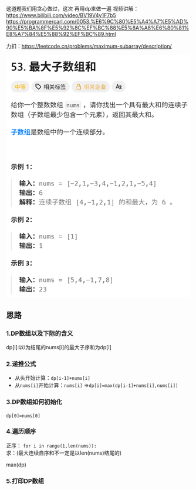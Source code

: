 这道题我们用贪心做过，这次 再用dp来做一遍 
视频讲解：https://www.bilibili.com/video/BV19V4y1F7b5
https://programmercarl.com/0053.%E6%9C%80%E5%A4%A7%E5%AD%90%E5%BA%8F%E5%92%8C%EF%BC%88%E5%8A%A8%E6%80%81%E8%A7%84%E5%88%92%EF%BC%89.html

力扣：https://leetcode.cn/problems/maximum-subarray/description/  

![img_1.png](img_1.png)

## 思路
### 1.DP数组以及下际的含义
dp[i]:以i为结尾的nums[i]的最大子序和为dp[i]  

### 2.递推公式
- 从头开始计算：`dp[i-1]+nums[i]`
- 从`nums[i]`开始计算：`nums[i]`
=>`dp[i]=max(dp[i-1]+nums[i],nums[i])`  
### 3.DP数组如何初始化
`dp[0]=nums[0]`

### 4.遍历顺序
正序：
`for i in range(1,len(nums)):`  
 求：(最大连续自序和不一定是以len(nums)结尾的)  

max(dp)
### 5.打印DP数组

